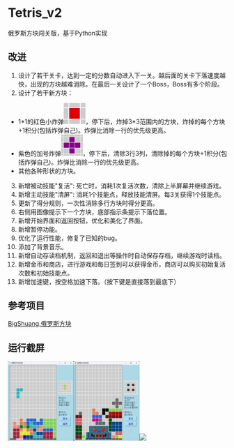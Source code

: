 # Tetris_v2
俄罗斯方块闯关版，基于Python实现

## 改进

1. 设计了若干关卡，达到一定的分数自动进入下一关。越后面的关卡下落速度越快，出现的方块越难消除。在最后一关设计了一个Boss，Boss有多个阶段。
2. 设计了若干新方块：
-  1\*1的红色小炸弹<img src="pic/Boom.png" width="50">，停下后，炸掉3*3范围内的方块，炸掉的每个方块+1积分(包括炸弹自己)。炸弹比消除一行的优先级更高。
-  紫色的加号炸弹<img src="pic/AddBoom.png" width="50">，停下后，清除3行3列，清除掉的每个方块+1积分(包括炸弹自己)。炸弹比消除一行的优先级更高。
-  其他各种形状的方块。
3. 新增被动技能"复活": 死亡时，消耗1次复活次数，清除上半屏幕并继续游戏。
4. 新增主动技能"清屏": 消耗1个技能点，释放技能清屏。每3关获得1个技能点。
5. 更新了得分规则，一次性消除多行方块时得分更高。
6. 右侧用图像提示下一个方块，底部指示条提示下落位置。
7. 新增开始界面和返回按钮，优化和美化了界面。
8. 新增暂停功能。
9. 优化了运行性能，修复了已知的bug。
10. 添加了背景音乐。
11. 新增自动存读档机制，返回和退出等操作时自动保存存档，继续游戏时读档。
12. 新增金币和商店，进行游戏和每日签到可以获得金币，商店可以购买初始复活次数和初始技能点。
13. 新增加速键，按空格加速下落。（按下键是直接落到最底下）
 
## 参考项目
[BigShuang.俄罗斯方块](https://github.com/BigShuang/Tetris)


## 运行截屏
<img src="project/pic_show/play/win12.2.png" width="30%"><img src="project/pic_show/play/win11.5.png" width="30%"><img src="project/pic_show/play/skill.gif" width="23.5%">


